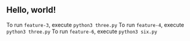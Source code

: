 ## Hello, world!

To run `feature-3`, execute `python3 three.py`
To run `feature-4`, execute `python3 three.py`
To run `feature-6`, execute `python3 six.py`

